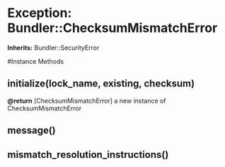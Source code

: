 # Exception: Bundler::ChecksumMismatchError
**Inherits:** Bundler::SecurityError
    




#Instance Methods
## initialize(lock_name, existing, checksum) [](#method-i-initialize)

**@return** [ChecksumMismatchError] a new instance of ChecksumMismatchError

## message() [](#method-i-message)

## mismatch_resolution_instructions() [](#method-i-mismatch_resolution_instructions)

